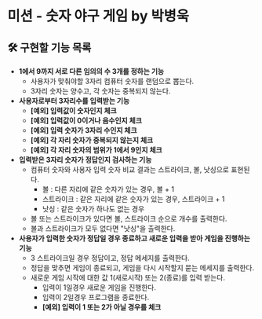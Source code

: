 #   미션 - 숫자 야구 게임 by 박병욱

## 🛠️ 구현할 기능 목록

- **1에서 9까지 서로 다른 임의의 수 3개를 정하는 기능** 
  - 사용자가 맞춰야할 3자리 컴퓨터 숫자를 랜덤으로 뽑는다.
  - 3자리 숫자는 양수고, 각 숫자는 중복되지 않는다. 
- **사용자로부터 3자리수를 입력받는 기능**
  - **[예외] 입력값이 숫자인지 체크**
  - **[예외] 입력값이 0이거나 음수인지 체크**
  - **[예외] 입력 숫자가 3자리 수인지 체크**
  - **[예외] 각 자리 숫자가 중복되지 않는지 체크**
  - **[예외] 각 자리 숫자의 범위가 1에서 9인지 체크**
- **입력받은 3자리 숫자가 정답인지 검사하는 기능**
  - 컴퓨터 숫자와 사용자 입력 숫자 비교 결과는 스트라이크, 볼, 낫싱으로 표현된다.
    - 볼 : 다른 자리에 같은 숫자가 있는 경우, 볼 + 1
    - 스트라이크 : 같은 자리에 같은 숫자가 있는 경우, 스트라이크 + 1
    - 낫싱 : 같은 숫자가 하나도 없는 경우
  - 볼 또는 스트라이크가 있다면 볼, 스트라이크 순으로 개수를 출력한다.
  - 볼과 스트라이크가 모두 없다면 "낫싱"을 출력한다.
- **사용자가 입력한 숫자가 정답일 경우 종료하고 새로운 입력을 받아 게임을 진행하는 기능**
  - 3 스트라이크일 경우 정답이고, 정답 메세지를 출력한다.
  - 정답을 맞추면 게임이 종료되고, 게임을 다시 시작할지 묻는 메세지를 출력한다.
  - 새로운 게임 시작에 대한 값 1(새로시작) 또는 2(종료)를 입력 받는다.
    - 입력이 1일경우 새로운 게임을 진행한다.
    - 입력이 2일경우 프로그램을 종료한다.
    - **[예외] 입력이 1 또는 2가 아닐 경우를 체크** 

